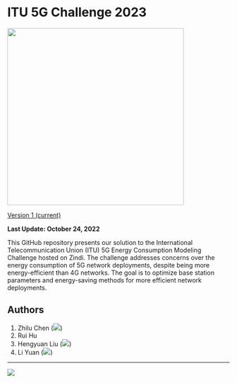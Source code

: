 # ITU 5G Challenge 2023

<img src="https://itu5g.gd.edu.kg/bg.png" width="400px"/>

[Version 1 (current)](https://itu5g.gd.edu.kg/)

**Last Update: October 24, 2022**

This GitHub repository presents our solution to the International Telecommunication Union (ITU) 5G Energy Consumption Modeling Challenge hosted on Zindi. The challenge addresses concerns over the energy consumption of 5G network deployments, despite being more energy-efficient than 4G networks. The goal is to optimize base station parameters and energy-saving methods for more efficient network deployments.
## Authors 

1. Zhilu Chen (<img src="https://www.gd.edu.kg/images/emails/lucch.png"/>)
2. Rui Hu
3. Hengyuan Liu (<img src="https://www.gd.edu.kg/images/emails/hyliu.png"/>)
4. Li Yuan (<img src="https://www.gd.edu.kg/images/emails/leeyuan.png"/>)

<hr>

<img src="https://img.shields.io/badge/License-CC%20BY--NC--SA%204.0-lightgrey.svg" />
